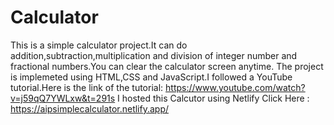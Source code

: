 # Calculator
This is a simple calculator project.It can do addition,subtraction,multiplication and division of integer number and fractional numbers.You can clear the calculator screen anytime.
The project is implemeted using HTML,CSS and JavaScript.I followed a YouTube tutorial.Here is the link of the tutorial:
https://www.youtube.com/watch?v=j59qQ7YWLxw&t=291s
I hosted this Calcutor using Netlify
Click Here : https://aipsimplecalculator.netlify.app/
